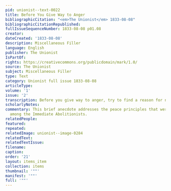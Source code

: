 ```yaml
---
pid: unionist--text-0022
title: Before You Give Way to Anger
bibliographicCitation: "<em>The Unionist</em> 1833-08-08"
bibliographicCitationRepublished: 
fullIssueSequenceNumber: 1833-08-08 p01.08
creator: 
dateCreated: '1833-08-08'
description: Miscellaneous Filler
language: English
publisher: The Unionist
IsPartOf: 
rights: https://creativecommons.org/publicdomain/mark/1.0/
source: The Unionist
subject: Miscellaneous Filler
type: Text
category: Unionist full issue 1833-08-08
articleType: 
volume: '1'
issue: '2'
transcription: Before you give way to anger, try to find a reason for not being angry.
scholarlyNotes: 
commentary: This brief anecdote addresses the peace principles that were gaining credence
  among the Immediate Abolitionists.
relatedPeople: 
featured: 
repeated: 
relatedImage: unionist--image-0284
relatedText: 
relatedTextIssue: 
filename: 
caption: 
order: '21'
layout: items_item
collection: items
thumbnail: '""'
manifest: '""'
full: '""'
---
```

